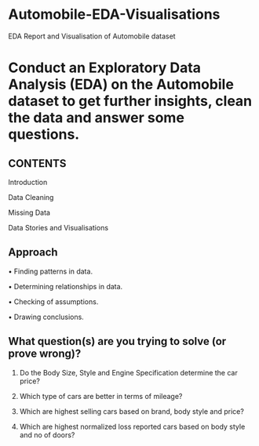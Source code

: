 # Automobile-EDA-Visualisations
EDA Report and Visualisation of Automobile dataset 

# Conduct an Exploratory Data Analysis (EDA) on the Automobile dataset to get further insights, clean the data and answer some questions. 


## CONTENTS

Introduction

Data Cleaning

Missing Data

Data Stories and Visualisations
 


## Approach

•	Finding patterns in data.

•	Determining relationships in data.

•	Checking of assumptions.

•	Drawing conclusions.



## What question(s) are you trying to solve (or prove wrong)?

1.	Do the Body Size, Style and Engine Specification determine the car price?

2.	Which type of cars are better in terms of mileage?

3.	Which are highest selling cars based on brand, body style and price?

4.	Which are highest normalized loss reported cars based on body style and no of doors?
